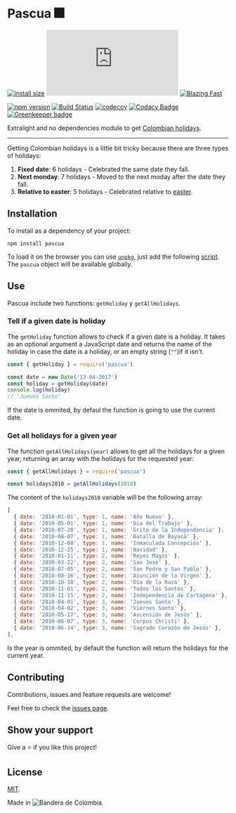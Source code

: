 # Pascua 🎆

[![install size](https://packagephobia.now.sh/badge?p=pascua)](https://packagephobia.now.sh/result?p=pascua)
[![gzip size](https://img.badgesize.io/https://unpkg.com/pascua/dist/pascua.js?compression=gzip)](https://unpkg.com/pascua/dist/pascua.js)
[![Blazing Fast](https://img.shields.io/badge/speed-blazing%20%F0%9F%94%A5-brightgreen.svg?style=flat-square)](https://twitter.com/acdlite/status/974390255393505280)

[![npm version](https://badge.fury.io/js/pascua.svg)](https://badge.fury.io/js/pascua)
[![Build Status](https://github.com/MauricioRobayo/Pascua/workflows/Build-and-Release/badge.svg)](https://github.com/MauricioRobayo/pascua/actions?query=workflow%3A%22Build+and+Release%22)
[![codecov](https://codecov.io/gh/MauricioRobayo/pascua/branch/master/graph/badge.svg)](https://codecov.io/gh/MauricioRobayo/pascua)
[![Codacy Badge](https://api.codacy.com/project/badge/Grade/a64471b907c44f7587aea4e3aab9d442)](https://www.codacy.com/app/MauricioRobayo/pascua?utm_source=github.com&utm_medium=referral&utm_content=MauricioRobayo/pascua&utm_campaign=Badge_Grade)
[![Greenkeeper badge](https://badges.greenkeeper.io/MauricioRobayo/pascua.svg)](https://greenkeeper.io/)

Extralight and no dependencies module to get [Colombian holidays](https://www.mauriciorobayo.com/festivos-colombia).

---

Getting Colombian holidays is a little bit tricky because there are three types of holidays:

1. **Fixed date**: 6 holidays - Celebrated the same date they fall.
2. **Next monday**: 7 holidays - Moved to the next moday after the date they fall.
3. **Relative to easter**: 5 holidays - Celebrated relative to [easter](https://en.wikipedia.org/wiki/Easter).

## Installation

To install as a dependency of your project:

```shell
npm install pascua
```

To load it on the browser you can use [`unpkg`](http://unpkg.org/), just add the following [script](https://unpkg.com/pascua/dist/pascua.js). The `pascua` object will be available globally.

## Use

Pascua include two functions: `getHoliday` y `getAllHolidays`.

### Tell if a given date is holiday

The `getHoliday` function allows to check if a given date is a holiday. It takes as an optional argument a JavaScript date and returns the name of the holiday in case the date is a holiday, or an empty string (`""`)if it isn't.

```js
const { getHoliday } = require('pascua')

const date = new Date('13-04-2017')
const holiday = getHoliday(date)
console.log(holiday)
// 'Jueves Santo'
```

If the date is ommited, by defaul the function is going to use the current date.

### Get all holidays for a given year

The function `getAllHolidays(year)` allows to get all the holidays for a given year, returning an array with the holidays for the requested year:

```js
const { getAllHolidays } = require('pascua')

const holidays2010 = getAllHolidays(2010)
```

The content of the `holidays2010` variable will be the following array:

```js
[
  { date: '2010-01-01', type: 1, name: 'Año Nuevo' },
  { date: '2010-05-01', type: 1, name: 'Día del Trabajo' },
  { date: '2010-07-20', type: 1, name: 'Grito de la Independencia' },
  { date: '2010-08-07', type: 1, name: 'Batalla de Boyacá' },
  { date: '2010-12-08', type: 1, name: 'Inmaculada Concepción' },
  { date: '2010-12-25', type: 1, name: 'Navidad' },
  { date: '2010-01-11', type: 2, name: 'Reyes Magos' },
  { date: '2010-03-22', type: 2, name: 'San José' },
  { date: '2010-07-05', type: 2, name: 'San Pedro y San Pablo' },
  { date: '2010-08-16', type: 2, name: 'Asunción de la Virgen' },
  { date: '2010-10-18', type: 2, name: 'Día de la Raza' },
  { date: '2010-11-01', type: 2, name: 'Todos los Santos' },
  { date: '2010-11-15', type: 2, name: 'Independencia de Cartagena' },
  { date: '2010-04-01', type: 3, name: 'Jueves Santo' },
  { date: '2010-04-02', type: 3, name: 'Viernes Santo' },
  { date: '2010-05-17', type: 3, name: 'Ascensión de Jesús' },
  { date: '2010-06-07', type: 3, name: 'Corpus Christi' },
  { date: '2010-06-14', type: 3, name: 'Sagrado Corazón de Jesús' },
],
```

Is the year is ommited, by default the function will return the holidays for the current year.

## Contributing

Contributions, issues and feature requests are welcome!

Feel free to check the [issues page](issues/).

## Show your support

Give a ⭐️ if you like this project!

## License

[MIT](LICENSE).

Made in ![Bandera de Colombia](https://upload.wikimedia.org/wikipedia/commons/thumb/2/21/Flag_of_Colombia.svg/16px-Flag_of_Colombia.svg.png).
